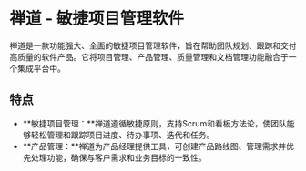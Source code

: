 # 禅道 - 敏捷项目管理软件

禅道是一款功能强大、全面的敏捷项目管理软件，旨在帮助团队规划、跟踪和交付高质量的软件产品。它将项目管理、产品管理、质量管理和文档管理功能融合于一个集成平台中。

## 特点

- **敏捷项目管理：**禅道遵循敏捷原则，支持Scrum和看板方法论，使团队能够轻松管理和跟踪项目进度、待办事项、迭代和任务。
- **产品管理：**禅道为产品经理提供工具，可创建产品路线图、管理需求并优先处理功能，确保与客户需求和业务目标的一致性。
